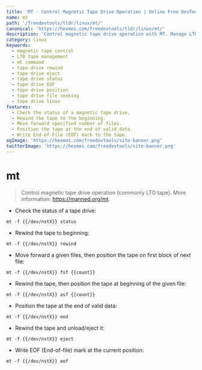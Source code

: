 ```yaml
---
title: 'MT - Control Magnetic Tape Drive Operation | Online Free DevTools by Hexmos'
name: mt
path: '/freedevtools/tldr/linux/mt/'
canonical: 'https://hexmos.com/freedevtools/tldr/linux/mt/'
description: 'Control magnetic tape drive operation with MT. Manage LTO tapes, rewind, eject, and write EOF marks. Free online tool, no registration required.'
category: linux
keywords:
  - magnetic tape control
  - LTO tape management
  - mt command
  - tape drive rewind
  - tape drive eject
  - tape drive status
  - tape drive EOF
  - tape drive position
  - tape drive file seeking
  - tape drive linux
features:
  - Check the status of a magnetic tape drive.
  - Rewind the tape to the beginning.
  - Move forward specified number of files.
  - Position the tape at the end of valid data.
  - Write End-of-File (EOF) mark to the tape.
ogImage: 'https://hexmos.com/freedevtools/site-banner.png'
twitterImage: 'https://hexmos.com/freedevtools/site-banner.png'
---
```


# mt

> Control magnetic tape drive operation (commonly LTO tape).
> More information: <https://manned.org/mt>.

- Check the status of a tape drive:

`mt -f {{/dev/nstX}} status`

- Rewind the tape to beginning:

`mt -f {{/dev/nstX}} rewind`

- Move forward a given files, then position the tape on first block of next file:

`mt -f {{/dev/nstX}} fsf {{count}}`

- Rewind the tape, then position the tape at beginning of the given file:

`mt -f {{/dev/nstX}} asf {{count}}`

- Position the tape at the end of valid data:

`mt -f {{/dev/nstX}} eod`

- Rewind the tape and unload/eject it:

`mt -f {{/dev/nstX}} eject`

- Write EOF (End-of-file) mark at the current position:

`mt -f {{/dev/nstX}} eof`
